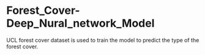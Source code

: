 # Forest_Cover-Deep_Nural_network_Model
UCL forest cover dataset is used to train the model to predict the type of the forest
cover.
